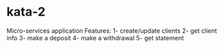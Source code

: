 # kata-2
Micro-services application
Features:
1- create/update clients
2- get client info
3- make a deposit
4- make a withdrawal
5- get statement
